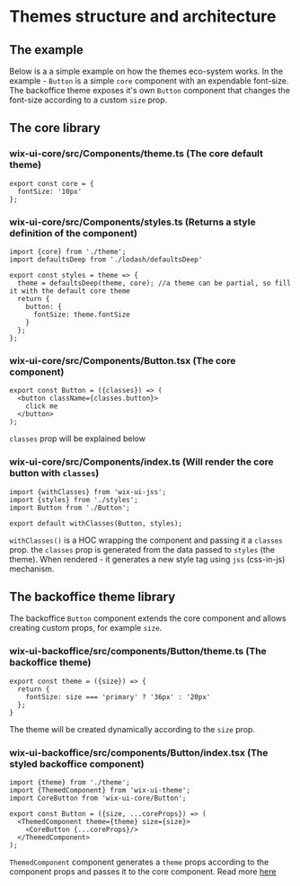# Themes structure and architecture

## The example
Below is a a simple example on how the themes eco-system works.
In the example - `Button` is a simple `core` component with an expendable font-size.
The backoffice theme exposes it's own `Button` component that changes the font-size according to a custom `size` prop.

## The core library

### wix-ui-core/src/Components/theme.ts (The core default theme)
```
export const core = {
  fontSize: '10px'
};
```

### wix-ui-core/src/Components/styles.ts (Returns a style definition of the component)
```
import {core} from './theme';
import defaultsDeep from './lodash/defaultsDeep'

export const styles = theme => {
  theme = defaultsDeep(theme, core); //a theme can be partial, so fill it with the default core theme
  return {
    button: {
      fontSize: theme.fontSize
    }
  };
};
```

### wix-ui-core/src/Components/Button.tsx (The core component)
```
export const Button = ({classes}) => (
  <button className={classes.button}>
    click me
  </button>
);
```

`classes` prop will be explained below

### wix-ui-core/src/Components/index.ts (Will render the core button with `classes`)
```
import {withClasses} from 'wix-ui-jss';
import {styles} from './styles';
import Button from './Button';

export default withClasses(Button, styles);
```

`withClasses()` is a HOC wrapping the component and passing it a `classes` prop.
the `classes` prop is generated from the data passed to `styles` (the theme).
When rendered - it generates a new style tag using `jss` (css-in-js) mechanism.

## The backoffice theme library
The backoffice `Button` component extends the core component and allows creating custom props, for example `size`.

### wix-ui-backoffice/src/components/Button/theme.ts (The backoffice theme)
```
export const theme = ({size}) => {
  return {
    fontSize: size === 'primary' ? '36px' : '20px'
  };
}
```

The theme will be created dynamically according to the `size` prop.

### wix-ui-backoffice/src/components/Button/index.tsx (The styled backoffice component)
```
import {theme} from './theme';
import {ThemedComponent} from 'wix-ui-theme';
import CoreButton from 'wix-ui-core/Button';

export const Button = ({size, ...coreProps}) => (
  <ThemedComponent theme={theme} size={size}>
    <CoreButton {...coreProps}/>
  </ThemedComponent>
);
```

`ThemedComponent` component generates a `theme` props according to the component props and passes it to the core component. Read more [here](../packages/wix-ui-theme/README.md)
